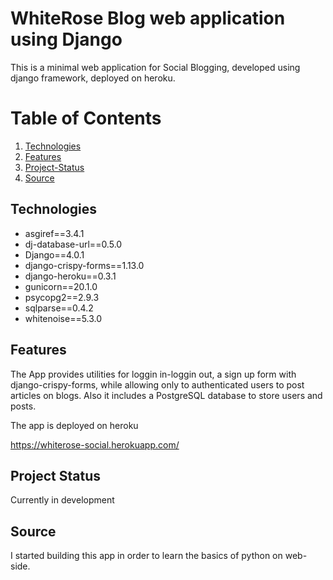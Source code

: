 # WhiteRose Blog web application using Django

This is a minimal web application for Social Blogging, developed using django framework, deployed on heroku.

# Table of Contents
1. [Technologies](#technologies)
2. [Features](#features)
3. [Project-Status](#project-status)
4. [Source](#source)

## Technologies

* asgiref==3.4.1
* dj-database-url==0.5.0
* Django==4.0.1
* django-crispy-forms==1.13.0
* django-heroku==0.3.1
* gunicorn==20.1.0
* psycopg2==2.9.3
* sqlparse==0.4.2
* whitenoise==5.3.0


## Features 

The App provides utilities for loggin in-loggin out, a sign up form with django-crispy-forms, while allowing only to authenticated users to post articles on blogs.
Also it includes a PostgreSQL database to store users and posts.

The app is deployed on heroku 

https://whiterose-social.herokuapp.com/

## Project Status

Currently in development

## Source

I started building this app in order to learn the basics of python on web-side.
